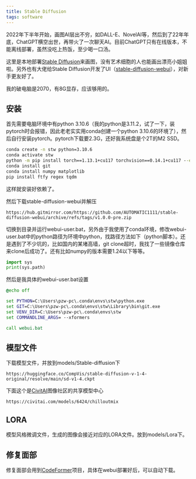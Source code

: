 ```yaml
---
title: Stable Diffusion
tags: software
---
```


2022年下半年开始，画图AI层出不穷，如DALL-E、NovelAI等，然后到了22年年底，ChatGPT横空出世，再带火了一次聊天AI。目前ChatGPT只有在线版本，不能离线部署，虽然没吃上热饭，至少喝一口汤。

这里是本地部署[Stable Diffusion](https://github.com/CompVis/stable-diffusion)来画图，没有艺术细胞的人也能画出漂亮小姐姐啦。另外也有大佬给Stable Diffusion开发了UI（[stable-diffusion-webui](https://github.com/AUTOMATIC1111/stable-diffusion-webui)），对新手更友好了。

我的破电脑是2070，有8G显存，应该够用的。



## 安装

首先需要电脑环境中有python 3.10.6（我的python是3.11.2，试了一下，装pytorch时会报错，因此老老实实用conda创建一个python 3.10.6的环境了），然后自行安装pytorch。pytorch下载要2.3G，还好我系统盘是个2T的M2 SSD。

```cmd
conda create -n stw python=3.10.6
conda activate stw
python -m pip install torch==1.13.1+cu117 torchvision==0.14.1+cu117 --extra-index-url https://download.pytorch.org/whl/cu117 --no-cache-dir
conda install git
conda install numpy matplotlib
pip install ftfy regex tqdm
```

这样就安装好依赖了。


然后下载stable-diffusion-webui并解压
```
https://hub.gitmirror.com/https://github.com/AUTOMATIC1111/stable-diffusion-webui/archive/refs/tags/v1.0.0-pre.zip
```

切换到目录并运行webui-user.bat，另外由于我使用了conda环境，修改webui-user.bat中的python路径为环境中python，找路径方法如下（python脚本）。还是遇到了不少坑的，比如国内的某堵高墙，git clone超时，我找了一些镜像仓库来clone后成功了。还有比如numpy的版本需要1.24以下等等。

```python
import sys
print(sys.path)
```

然后是我具体的webui-user.bat设置
```cmd
@echo off

set PYTHON=C:\Users\pzw-pc\.conda\envs\stw\python.exe
set GIT=C:\Users\pzw-pc\.conda\envs\stw\Library\bin\git.exe
set VENV_DIR=C:\Users\pzw-pc\.conda\envs\stw
set COMMANDLINE_ARGS= --xformers

call webui.bat
```



## 模型文件

下载模型文件，并放到models/Stable-diffusion下

```
https://huggingface.co/CompVis/stable-diffusion-v-1-4-original/resolve/main/sd-v1-4.ckpt
```

下面这个是[CivitAI](https://civitai.com/)图像社区的共享模型中心

```
https://civitai.com/models/6424/chilloutmix
```


## LORA

模型风格微调文件，生成的图像会接近对应的LORA文件。放到models/Lora下。


## 修复面部

修复面部会用到[CodeFormer](https://github.com/sczhou/CodeFormer)项目，具体在webui部署好后，可以自动下载。

